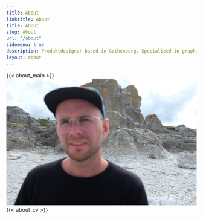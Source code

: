 ```yaml
---
title: About
linktitle: About
title: About
slug: About
url: "/about"
sidemenu: true
description: Produktdesigner based in Gothenburg. Specialized in graphic design with a focus on UI/UX.
layout: about
---
```


{{< about_main >}}![Torbjörn Hedberg](DSCF7894.JPG)
{{< about_cv >}}
